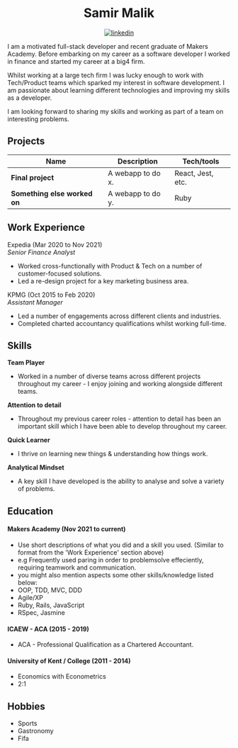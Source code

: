 
<h1 align="center"> Samir Malik </h1>

<div align="center">
 <a href="https://uk.linkedin.com/in/samir-malik-83b54175/">
    <img alt="linkedin" title="My LinkedIn Page" src="https://img.shields.io/badge/LinkedIn-0077B5?style=for-the-badge&logo=linkedin&logoColor=white"></a>

</div>

I am a motivated full-stack developer and recent graduate of Makers Academy. Before embarking on my career as a software developer I worked in finance and started my career at a big4 firm.

Whilst working at a large tech firm I was lucky enough to work with Tech/Product teams which sparked my interest in software development. I am passionate about learning different technologies and improving my skills as a developer. 

I am looking forward to sharing my skills and working as part of a team on interesting problems. 

## Projects

| Name                         | Description       | Tech/tools        |
| ---------------------------- | ----------------- | ----------------- |
| **Final project**            | A webapp to do x. | React, Jest, etc. |
| **Something else worked on** | A webapp to do y. | Ruby              |

## Work Experience

Expedia (Mar 2020 to Nov 2021)  
*Senior Finance Analyst*

* Worked cross-functionally with Product & Tech on a number of customer-focused solutions.
* Led a re-design project for a key marketing business area. 

KPMG (Oct 2015 to Feb 2020)  
*Assistant Manager*

* Led a number of engagements across different clients and industries. 
* Completed charted accountancy qualifications whilst working full-time. 

## Skills

 **Team Player**

* Worked in a number of diverse teams across different projects throughout my career - I enjoy joining and working alongside different teams. 

**Attention to detail**

* Throughout my previous career roles - attention to detail has been an important skill which I have been able to develop throughout my career. 

**Quick Learner**

* I thrive on learning new things & understanding how things work.

**Analytical Mindset**

* A key skill I have developed is the ability to analyse and solve a variety of problems. 

## Education

#### Makers Academy (Nov 2021 to current)
- Use short descriptions of what you did and a skill you used. (Similar to format from the 'Work Experience' section above)
- e.g Frequently used paring in order to problemsolve effeciently, requiring teamwork and communication.
- you might also mention aspects some other skills/knowledge listed below: 
- OOP, TDD, MVC, DDD
- Agile/XP
- Ruby, Rails, JavaScript
- RSpec, Jasmine

#### ICAEW - ACA (2015 - 2019)

- ACA - Professional Qualification as a Chartered Accountant.

#### University of Kent / College (2011 - 2014)

- Economics with Econometrics 
- 2:1 

## Hobbies

- Sports
- Gastronomy
- Fifa
